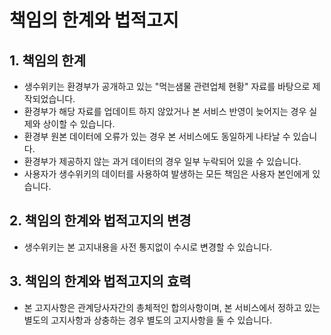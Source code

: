# 책임의 한계와 법적고지

## 1. 책임의 한계
* 생수위키는 환경부가 공개하고 있는 "먹는샘물 관련업체 현황" 자료를 바탕으로 제작되었습니다.
* 환경부가 해당 자료를 업데이트 하지 않았거나 본 서비스 반영이 늦어지는 경우 실제와 상이할 수 있습니다.
* 환경부 원본 데이터에 오류가 있는 경우 본 서비스에도 동일하게 나타날 수 있습니다.
* 환경부가 제공하지 않는 과거 데이터의 경우 일부 누락되어 있을 수 있습니다.
* 사용자가 생수위키의 데이터를 사용하여 발생하는 모든 책임은 사용자 본인에게 있습니다.

## 2. 책임의 한계와 법적고지의 변경
* 생수위키는 본 고지내용을 사전 통지없이 수시로 변경할 수 있습니다.

## 3. 책임의 한계와 법적고지의 효력
* 본 고지사항은 관계당사자간의 총체적인 합의사항이며, 본 서비스에서 정하고 있는 별도의 고지사항과 상충하는 경우 별도의 고지사항을 둘 수 있습니다.